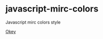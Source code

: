 # javascript-mirc-colors
Javascript mirc colors style

<a href="https://www.okeyy.net/okey" title="okey">Okey</a>
